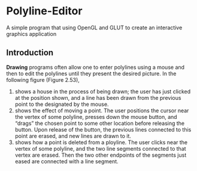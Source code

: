 # Polyline-Editor
A simple program that using OpenGL and GLUT to create an interactive graphics application

## Introduction
**Drawing** programs often allow one to enter polylines using a mouse and then to edit the polylines until they present the desired picture. In the following figure (Figure 2.53),
1. shows a house in the process of being drawn; the user has just clicked at the position shown, and a line has been drawn from the previous point to the designated by the mouse.
2. shows the effect of moving a point. The user positions the cursor near the vertex of some polyline, presses down the mouse button, and “drags” the chosen point to some other location before releasing the button. Upon release of the button, the previous lines connected to this point are erased, and new lines are drawn to it.
3. shows how a point is deleted from a ployline. The user clicks near the vertex of some polyline, and the two line segments connected to that vertex are erased. Then the two other endpoints of the segments just eased are connected with a line segment.
